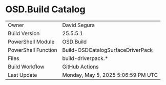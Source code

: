 ﻿# OSD.Build Catalog

| | |
|-|-|
| Owner | David Segura |
| Build Version | 25.5.5.1 |
| PowerShell Module | OSD.Build |
| PowerShell Function | Build-OSDCatalogSurfaceDriverPack |
| Files | build-driverpack.* |
| Build Workflow | GitHub Actions |
| Last Update | Monday, May 5, 2025 5:06:59 PM UTC |
